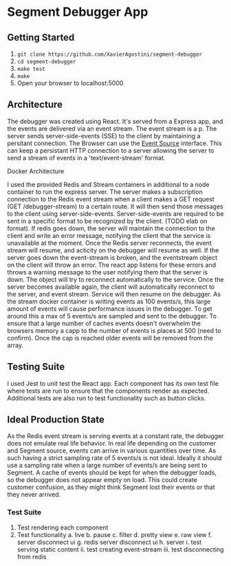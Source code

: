 # Segment Debugger App

## Getting Started

1. `git clone https://github.com/XavierAgostini/segment-debugger`
2. `cd segment-debugger`
3. `make test`
4. `make`
5. Open your browser to localhost:5000

## Architecture

The debugger was created using React. It's served from a Express app, and the events are delivered via an event stream. The event stream is a p. The server sends server-side-events (SSE) to the client by maintaining a persitant connection. The Browser can use the [Event Source](https://developer.mozilla.org/en-US/docs/Web/API/EventSource) interface. This can keep a persistant HTTP connection to a server allowing the server to send a stream of events in a 'text/event-stream' format. 

Docker Architecture

I used the provided Redis and Stream containers in additional to a node container to run the express server. The server makes a subscription connection to the Redis event stream when a client makes a GET request (GET /debugger-stream) to a certain route. It will then send those messages to the client using server-side-events. Server-side-events are required to be sent in a specific format to be recognized by the client. (TODO elab on format). If redis goes down, the server will maintain the connection to the client and write an error message, notifying the client that the service is unavailable at the moment. Once the Redis server reconnects, the event stream will resume, and acticity on the debugger will resume as well. If the server goes down the event-stream is broken, and the eventstream object on the client will throw an error. The react app listens for these errors and throws a warning message to the user notifying them that the server is down. The object will try to reconnect automatically to the service. Once the server becomes available again, the client will automatically reconnect to the server, and event stream. Service will then resume on the debugger. As the stream docker container is writing events as 100 events/s, this large amount of events will cause performance issues in the debugger. To get around this a max of 5 events/s are sampled and sent to the debugger. To ensure that a large number of caches events doesn't overwhelm the browsers memory a capp to the number of events is places at 500 (need to confirm). Once the cap is reached older events will be removed from the array.

## Testing Suite

I used Jest to unit test the React app. Each component has its own test file where tests are run to ensure that the components render as expected. Additional tests are also run to test functionality such as button clicks.

## Ideal Production State
As the Redis event stream is serving events at a constant rate, the debugger does not emulate real life behavior. In real life depending on the customer and Segment source, events can arrive in various quantities over time. As such having a strict sampling rate of 5 events/s is not ideal. Ideally it should use a sampling rate when a large number of events/s are being sent to Segment. A cache of events should be kept for when the debugger loads, so the debugger does not appear empty on load. This could create customer confusion, as they might think Segment lost their events or that they never arrived.

### Test Suite

1. Test rendering each component
2. Test functionality
  a. live
  b. pause
  c. filter
  d. pretty view
  e. raw view
  f. server disconnect ui
  g. redis server disconnect ui
  h. server
    i. test serving static content
    ii. test creating event-stream
    iii. test disconnecting from redis
 
